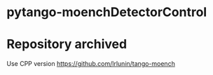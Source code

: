 # pytango-moenchDetectorControl

# Repository archived
Use CPP version https://github.com/lrlunin/tango-moench
